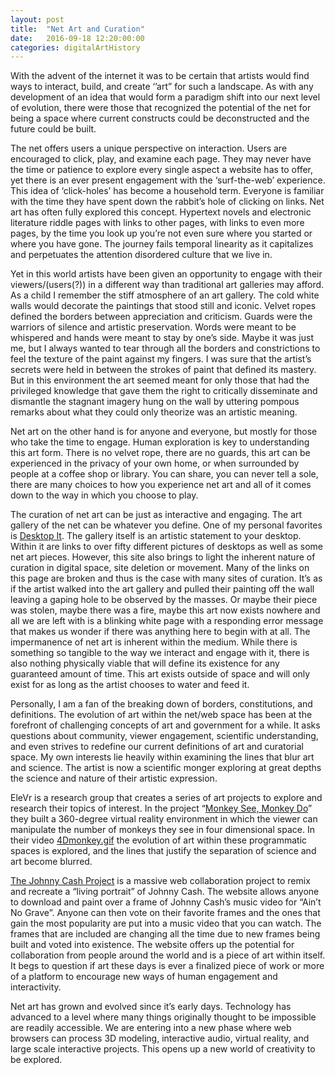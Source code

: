 ```yaml
---
layout: post
title:  "Net Art and Curation"
date:   2016-09-18 12:20:00:00
categories: digitalArtHistory
---
```


With the advent of the internet it was to be certain that artists would find ways to interact, build, and create ‘’art” for such a landscape.  As with any development of an idea that would form a paradigm shift into our next level of evolution, there were those that recognized the potential of the net for being a space where current constructs could be deconstructed and the future could be built. 

The net offers users a unique perspective on interaction.  Users are encouraged to click, play, and examine each page.  They may never have the time or patience to explore every single aspect a website has to offer, yet there is an ever present engagement with the ‘surf-the-web’ experience.  This idea of ‘click-holes’ has become a household term.  Everyone is familiar with the time they have spent down the rabbit’s hole of clicking on links.  Net art has often fully explored this concept.  Hypertext novels and electronic literature riddle pages with links to other pages, with links to even more pages, by the time you look up you’re not even sure where you started or where you have gone.  The journey fails temporal linearity as it capitalizes and perpetuates the attention disordered culture that we live in.  

Yet in this world artists have been given an opportunity to engage with their viewers/(users(?)) in a different way than traditional art galleries may afford.  As a child I remember the stiff atmosphere of an art gallery.  The cold white walls would decorate the paintings that stood still and iconic. Velvet ropes defined the borders between appreciation and criticism.  Guards were the warriors of silence and artistic preservation.  Words were meant to be whispered and hands were meant to stay by one’s side.  Maybe it was just me, but I always wanted to tear through all the borders and constrictions to feel the texture of the paint against my fingers.  I was sure that the artist’s secrets were held in between the strokes of paint that defined its mastery.  But in this environment the art seemed meant for only those that had the privileged knowledge that gave them the right to critically disseminate and dismantle the stagnant imagery hung on the wall by uttering pompous remarks about what they could only theorize was an artistic meaning.  

Net art on the other hand is for anyone and everyone, but mostly for those who take the time to engage.  Human exploration is key to understanding this art form. There is no velvet rope, there are no guards, this art can be experienced in the privacy of your own home, or when surrounded by people at a coffee shop or library.  You can share, you can never tell a sole, there are many choices to how you experience net art and all of it comes down to the way in which you choose to play.  

The curation of net art can be just as interactive and engaging.  The art gallery of the net can be whatever you define.  One of my personal favorites is [Desktop It][desktop].  The gallery itself is an artistic statement to your desktop.  Within it are links to over fifty different pictures of desktops as well as some net art pieces.  However, this site also brings to light the inherent nature of curation in digital space, site deletion or movement.  Many of the links on this page are broken and thus is the case with many sites of curation.  It’s as if the artist walked into the art gallery and pulled their painting off the wall leaving a gaping hole to be observed by the masses.  Or maybe their piece was stolen, maybe there was a fire, maybe this art now exists nowhere and all we are left with is a blinking white page with a responding error message that makes us wonder if there was anything here to begin with at all.  The impermanence of net art is inherent within the medium.  While there is something so tangible to the way we interact and engage with it, there is also nothing physically viable that will define its existence for any guaranteed amount of time.  This art exists outside of space and will only exist for as long as the artist chooses to water and feed it.  

Personally, I am a fan of the breaking down of borders, constitutions, and definitions.  The evolution of art within the net/web space has been at the forefront of challenging concepts of art and government for a while.  It asks questions about community, viewer engagement, scientific understanding, and even strives to redefine our current definitions of art and curatorial space.  My own interests lie heavily within examining the lines that blur art and science. The artist is now a scientific monger exploring at great depths the science and nature of their artistic expression.

EleVr is a research group that creates a series of art projects to explore and research their topics of interest.  In the project “[Monkey See, Monkey Do][monkey]” they built a 360-degree virtual reality environment in which the viewer can manipulate the number of monkeys they see in four dimensional space.  In their video [4Dmonkey.gif][4Dmonkey] the evolution of art within these programmatic spaces is explored, and the lines that justify the separation of science and art become blurred. 

[The Johnny Cash Project][cash] is a massive web collaboration project to remix and recreate a “living portrait” of Johnny Cash. The website allows anyone to download and paint over a frame of Johnny Cash’s music video for “Ain’t No Grave”.  Anyone can then vote on their favorite frames and the ones that gain the most popularity are put into a music video that you can watch.  The frames that are included are changing all the time due to new frames being built and voted into existence.  The website offers up the potential for collaboration from people around the world and is a piece of art within itself.  It begs to question if art these days is ever a finalized piece of work or more of a platform to encourage new ways of human engagement and interactivity.  

Net art has grown and evolved since it’s early days.  Technology has advanced to a level where many things originally thought to be impossible are readily accessible.  We are entering into a new phase where web browsers can process 3D modeling, interactive audio, virtual reality, and large scale interactive projects.  This opens up a new world of creativity to be explored.   
 
<!-- *References:* 

[http://www.easylife.org/desktop/][desktop]

[http://elevr.com/portfolio/monkey-see-monkey-do/][monkey]

[https://www.youtube.com/watch?time_continue=286&v=ubfOeOtCNo4][4Dmonkey]

[http://www.thejohnnycashproject.com/][cash] -->


[desktop]: http://www.easylife.org/desktop/
[monkey]: http://elevr.com/portfolio/monkey-see-monkey-do/
[4Dmonkey]: https://www.youtube.com/watch?time_continue=286&v=ubfOeOtCNo4 
[cash]: http://www.thejohnnycashproject.com/

